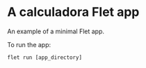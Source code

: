 # A calculadora Flet app

An example of a minimal Flet app.

To run the app:

```
flet run [app_directory]
```